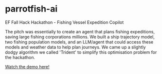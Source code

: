 # parrotfish-ai
EF Fall Hack Hackathon - Fishing Vessel Expedition Copilot


The pitch was essentially to create an agent that plans fishing expeditions, saving large fishing corporations millions. We built a ship trajectory model, two fishing population models, and an LLM/agent that could access these models and weather data to help plan journeys. We came up a slightly dodgy algorithm we called 'Trident' to simplify this optimisation problem for the hackathon. 

[Watch the demo here!](https://www.youtube.com/watch?v=oiYNkIQfmSM
)
